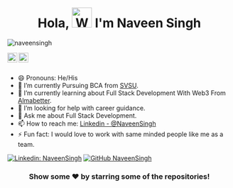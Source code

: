 <h1 align="center"> Hola, <img src="https://raw.githubusercontent.com/nixin72/nixin72/master/wave.gif" 
         alt="Waving hand animated gif"
         height="45"
         width="45" /> I'm Naveen Singh</h1>

<p align="left"> <img src="https://komarev.com/ghpvc/?username=naveensingh7604&label=Views&color=blue&style=plastic" alt="naveensingh" /> </p>


<a href="https://www.linkedin.com/in/naveen-singh-16ba41221/">
  <img align="left" alt="Naveen's Linkdein" width="22px" src="https://cdn.jsdelivr.net/npm/simple-icons@v3/icons/linkedin.svg" />
</a>
<a href="https://github.com/naveensingh7604">
  <img align="left" alt="Naveen's 'GitHub" width="22px" src="https://cdn.jsdelivr.net/npm/simple-icons@v3/icons/github.svg" />
</a>
<br/>
<br/>


- 😄 Pronouns: He/His
- 🔭 I’m currently Pursuing BCA from [SVSU](https://www.subharti.org/).
- 🌱 I’m currently learning about Full Stack Development With Web3 From [Almabetter](https://www.almabetter.com/).
- 🤔 I’m looking for help with career guidance.
- 💬 Ask me about Full Stack Development.
- 📫 How to reach me: [Linkedin - @NaveenSingh](https://www.linkedin.com/in/naveen-singh-16ba41221/)
- ⚡ Fun fact: I would love to work with same minded people like me as a team.

[![Linkedin: NaveenSingh](https://img.shields.io/badge/-NaveenSingh-blue?style=flat-square&logo=Linkedin&logoColor=white&link=https://www.linkedin.com/in/naveen-singh-16ba41221/)](https://www.linkedin.com/in/naveen-singh-16ba41221/)
[![GitHub NaveenSingh](https://img.shields.io/github/followers/naveensingh7604?label=follow&style=social)](https://github.com/naveensingh7604)



<div align="center">

### Show some ❤️ by starring some of the repositories!

</div>

